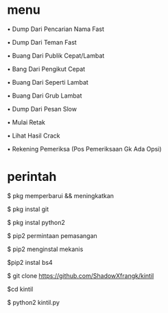 # menu
• Dump Dari Pencarian Nama Fast

• Dump Dari Teman Fast

• Buang Dari Publik Cepat/Lambat

• Bang Dari Pengikut Cepat

• Buang Dari Seperti Lambat

• Buang Dari Grub Lambat

• Dump Dari Pesan Slow

• Mulai Retak

• Lihat Hasil Crack

• Rekening Pemeriksa (Pos Pemeriksaan Gk Ada Opsi)

# perintah
$ pkg memperbarui && meningkatkan

$ pkg instal git

$ pkg instal python2

$ pip2 permintaan pemasangan

$ pip2 menginstal mekanis

$pip2 instal bs4

$ git clone https://github.com/ShadowXfrangk/kintil

$cd kintil

$ python2 kintil.py
